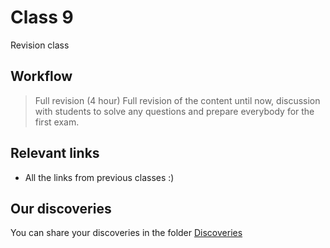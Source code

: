 # Class 9

Revision class

## Workflow

> Full revision (4 hour)
Full revision of the content until now, discussion with students to solve any questions and prepare everybody for the first exam.

## Relevant links

- All the links from previous classes :)

## Our discoveries

You can share your discoveries in the folder [Discoveries](https://github.com/felipez3r0/openclasses/Examples/Classes/Class01/Discoveries)
